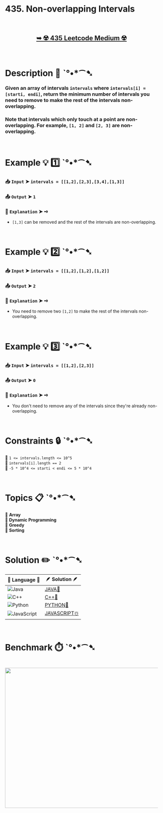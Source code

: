 # 435. Non-overlapping Intervals

</br>

<h2 align="center"> 

<a href="https://leetcode.com/problems/non-overlapping-intervals/description/"><strong>➥ ☢️ 435 Leetcode Medium ☢️ </strong></a>
</h2>

</br>

# Description 📜 ˋ°•*⁀➷

### Given an array of intervals `intervals` where `intervals[i] = [starti, endi]`, return the minimum number of intervals you need to remove to make the rest of the intervals non-overlapping.

### Note that intervals which only touch at a point are non-overlapping. For example, `[1, 2]` and `[2, 3]` are non-overlapping.

</br>

# Example 💡 1️⃣ ˋ°•*⁀➷

  ### 📥 `Input`  ➤ `intervals = [[1,2],[2,3],[3,4],[1,3]]`

  ### 📤 `Output`  ➤ `1`

  ### 🔦 `Explanation`  ➤ ➺
  - `[1,3]` can be removed and the rest of the intervals are non-overlapping.

</br>

# Example 💡 2️⃣ ˋ°•*⁀➷

  ### 📥 `Input`  ➤ `intervals = [[1,2],[1,2],[1,2]]`

  ### 📤 `Output`  ➤ `2`

  ### 🔦 `Explanation`  ➤ ➺
  - You need to remove two `[1,2]` to make the rest of the intervals non-overlapping.

</br>

# Example 💡 3️⃣ ˋ°•*⁀➷

  ### 📥 `Input`  ➤ `intervals = [[1,2],[2,3]]`

  ### 📤 `Output`  ➤ `0`

  ### 🔦 `Explanation`  ➤ ➺
  - You don't need to remove any of the intervals since they're already non-overlapping.

</br>

# Constraints 🔒 ˋ°•*⁀➷

🔹 `1 <= intervals.length <= 10^5` </br>
🔹 `intervals[i].length == 2` </br>
🔹 `-5 * 10^4 <= starti < endi <= 5 * 10^4` </br>

</br>

# Topics 📋 ˋ°•*⁀➷

🔸 **Array** </br>
🔸 **Dynamic Programming** </br>
🔸 **Greedy** </br>
🔸 **Sorting** </br>

</br>

# Solution ✏️ ˋ°•*⁀➷

| 📒 Language 📒  | 🪶 Solution 🪶 |
| ------------- | ------------- |
|  ![Java](https://img.shields.io/badge/java-%23ED8B00.svg?style=for-the-badge&logo=openjdk&logoColor=white)  | [JAVA🍁]() |
|  ![C++](https://img.shields.io/badge/c++-%2300599C.svg?style=for-the-badge&logo=c%2B%2B&logoColor=white)  | [C++🎲]()  |
|  ![Python](https://img.shields.io/badge/python-3670A0?style=for-the-badge&logo=python&logoColor=ffdd54)    | [PYTHON🍰]() |
| ![JavaScript](https://img.shields.io/badge/javascript-%23323330.svg?style=for-the-badge&logo=javascript&logoColor=%23F7DF1E)   | [JAVASCRIPT☃️]() |

</br>

# Benchmark ⏱️ ˋ°•*⁀➷

<h1  align="center" >

<img src ="https://github.com/user-attachments/assets/" width = "700px" height="462px" />

</h1>
